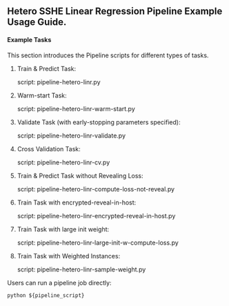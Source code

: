## Hetero SSHE Linear Regression Pipeline Example Usage Guide.

#### Example Tasks

This section introduces the Pipeline scripts for different types of tasks.

1. Train & Predict Task:

    script: pipeline-hetero-linr.py

2. Warm-start Task:

    script: pipeline-hetero-linr-warm-start.py

3. Validate Task (with early-stopping parameters specified):

    script: pipeline-hetero-linr-validate.py

4. Cross Validation Task:

    script: pipeline-hetero-linr-cv.py

5. Train & Predict Task without Revealing Loss:

    script: pipeline-hetero-linr-compute-loss-not-reveal.py

6. Train Task with encrypted-reveal-in-host:

    script: pipeline-hetero-linr-encrypted-reveal-in-host.py

7. Train Task with large init weight:
    
    script: pipeline-hetero-linr-large-init-w-compute-loss.py

7. Train Task with Weighted Instances:
    
    script: pipeline-hetero-linr-sample-weight.py

Users can run a pipeline job directly:

    python ${pipeline_script}
